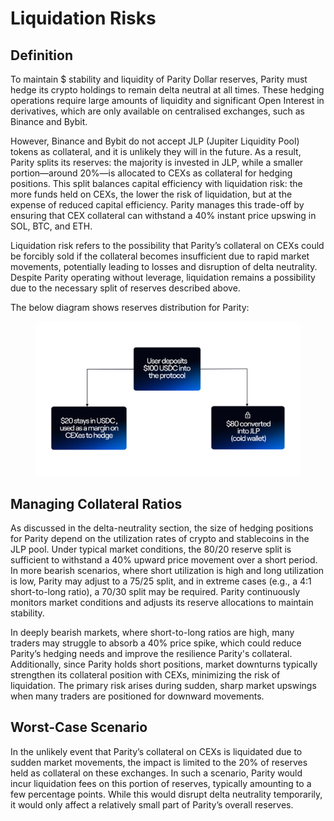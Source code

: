 # Liquidation Risks

## Definition

To maintain $ stability and liquidity of Parity Dollar reserves, Parity must hedge its crypto holdings to remain delta neutral at all times. These hedging operations require large amounts of liquidity and significant Open Interest in derivatives, which are only available on centralised exchanges, such as Binance and Bybit.

However, Binance and Bybit do not accept JLP (Jupiter Liquidity Pool) tokens as collateral, and it is unlikely they will in the future. As a result, Parity splits its reserves: the majority is invested in JLP, while a smaller portion—around 20%—is allocated to CEXs as collateral for hedging positions. This split balances capital efficiency with liquidation risk: the more funds held on CEXs, the lower the risk of liquidation, but at the expense of reduced capital efficiency. Parity manages this trade-off by ensuring that CEX collateral can withstand a 40% instant price upswing in SOL, BTC, and ETH.

Liquidation risk refers to the possibility that Parity’s collateral on CEXs could be forcibly sold if the collateral becomes insufficient due to rapid market movements, potentially leading to losses and disruption of delta neutrality. Despite Parity operating without leverage, liquidation remains a possibility due to the necessary split of reserves described above.

The below diagram shows reserves distribution for Parity:

<figure><img src="../.gitbook/assets/SS 19.png" alt=""><figcaption></figcaption></figure>

## Managing Collateral Ratios

As discussed in the delta-neutrality section, the size of hedging positions for Parity depend on the utilization rates of crypto and stablecoins in the JLP pool. Under typical market conditions, the 80/20 reserve split is sufficient to withstand a 40% upward price movement over a short period. In more bearish scenarios, where short utilization is high and long utilization is low, Parity may adjust to a 75/25 split, and in extreme cases (e.g., a 4:1 short-to-long ratio), a 70/30 split may be required. Parity continuously monitors market conditions and adjusts its reserve allocations to maintain stability.

In deeply bearish markets, where short-to-long ratios are high, many traders may struggle to absorb a 40% price spike, which could reduce Parity’s hedging needs and improve the resilience Parity's collateral. Additionally, since Parity holds short positions, market downturns typically strengthen its collateral position with CEXs, minimizing the risk of liquidation. The primary risk arises during sudden, sharp market upswings when many traders are positioned for downward movements.

## Worst-Case Scenario

In the unlikely event that Parity’s collateral on CEXs is liquidated due to sudden market movements, the impact is limited to the 20% of reserves held as collateral on these exchanges. In such a scenario, Parity would incur liquidation fees on this portion of reserves, typically amounting to a few percentage points. While this would disrupt delta neutrality temporarily, it would only affect a relatively small part of Parity’s overall reserves.&#x20;
